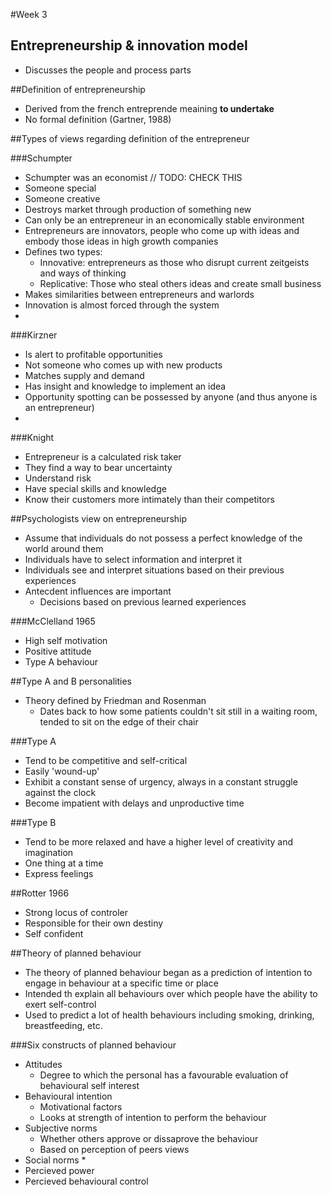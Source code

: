 #Week 3

## Entrepreneurship & innovation model
* Discusses the people and process parts

##Definition of entrepreneurship
* Derived from the french entreprende meaining __to undertake__
* No formal definition (Gartner, 1988)

##Types of views regarding definition of the entrepreneur

###Schumpter
* Schumpter was an economist // TODO: CHECK THIS
* Someone special
* Someone creative
* Destroys market through production of something new
* Can only be an entrepreneur in an economically stable environment
* Entrepreneurs are innovators, people who come up with ideas and embody those ideas in high growth companies
* Defines two types:
	* Innovative: entrepreneurs as those who disrupt current zeitgeists and ways of thinking
	* Replicative: Those who steal others ideas and create small business
* Makes similarities between entrepreneurs and warlords
* Innovation is almost forced through the system
* 

###Kirzner
* Is alert to profitable opportunities
* Not someone who comes up with new products
* Matches supply and demand
* Has insight and knowledge to implement an idea
* Opportunity spotting can be possessed by anyone (and thus anyone is an entrepreneur)
* 

###Knight
* Entrepreneur is a calculated risk taker
* They find a way to bear uncertainty
* Understand risk
* Have special skills and knowledge
* Know their customers more intimately than their competitors

##Psychologists view on entrepreneurship
* Assume that individuals do not possess a perfect knowledge of the world around them
* Individuals have to select information and interpret it
* Individuals see and interpret situations based on their previous experiences
* Antecdent influences are important
	* Decisions based on previous learned experiences

###McClelland 1965
* High self motivation
* Positive attitude
* Type A behaviour

##Type A and B personalities
* Theory defined by Friedman and Rosenman
	* Dates back to how some patients couldn't sit still in a waiting room, tended to sit on the edge of their chair

###Type A
* Tend to be competitive and self-critical
* Easily 'wound-up'
* Exhibit a constant sense of urgency, always in a constant struggle against the clock
* Become impatient with delays and unproductive time

###Type B
* Tend to be more relaxed and have a higher level of creativity and imagination
* One thing at a time
* Express feelings

##Rotter 1966
* Strong locus of controler
* Responsible for their own destiny
* Self confident

##Theory of planned behaviour
* The theory of planned behaviour began as a prediction of intention to engage in behaviour at a specific time or place
* Intended th explain all behaviours over which people have the ability to exert self-control
* Used to predict a lot of health behaviours including smoking, drinking, breastfeeding, etc. 

###Six constructs of planned behaviour
* Attitudes
	* Degree to which the personal has a favourable evaluation of behavioural self interest
* Behavioural intention
	* Motivational factors
	* Looks at strength of intention to perform the behaviour
* Subjective norms
	* Whether others approve or dissaprove the behaviour
	* Based on perception of peers views
* Social norms
	* 
* Percieved power
* Percieved behavioural control


